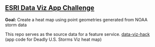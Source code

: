## [ESRI Data Viz App Challenge](https://www.hackerleague.org/hackathons/esri-data-viz-app-challenge)

**Goal:** Create a heat map using point geometries generated from NOAA storm data

This repo serves as the source data for a feature service. [data-viz-hack ](https://github.com/tannerjt/data-viz-hack) (app code for Deadly U.S. Storms Viz heat map)

